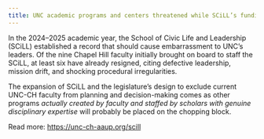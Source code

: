 ```yaml
---
title: UNC academic programs and centers threatened while SCiLL’s funding soars
---
```


In the 2024–2025 academic year, the School of Civic Life and
Leadership (SCiLL) established a record that should cause
embarrassment to UNC’s leaders. Of the nine Chapel Hill faculty
initially brought on board to staff the SCiLL, at least six have
already resigned, citing defective leadership, mission drift, and
shocking procedural irregularities.

The expansion of SCiLL and the legislature’s design to exclude current
UNC-CH faculty from planning and decision-making comes as other
programs *actually created by faculty and staffed by scholars with
genuine disciplinary expertise* will probably be placed on the
chopping block.

Read more: <https://unc-ch-aaup.org/scill>
